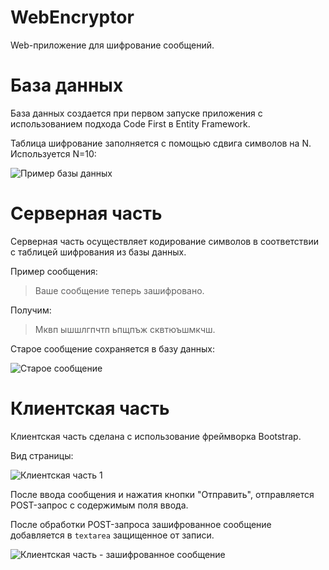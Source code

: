 # WebEncryptor

Web-приложение для шифрование сообщений.

# База данных

База данных создается при первом запуске приложения с использованием подхода Code First в Entity Framework.

Таблица шифрование заполняется с помощью сдвига символов на N.
Используется N=10:

![Пример базы данных](https://i.imgur.com/FNI1mny.png)

# Серверная часть

Серверная часть осуществляет кодирование символов в соответствии с таблицей шифрования из базы данных.

Пример сообщения:
> Ваше сообщение теперь зашифровано.

Получим:
> Мквп ышшлгпчтп ьпщпъж сквтюъшмкчш.

Старое сообщение сохраняется в базу данных:

![Старое сообщение](https://i.imgur.com/It2ROBj.png)

# Клиентская часть

Клиентская часть сделана с использование фреймворка Bootstrap.

Вид страницы:

![Клиентская часть 1](https://i.imgur.com/X6HGUlm.png)

После ввода сообщения и нажатия кнопки "Отправить", отправляется POST-запрос с содержимым поля ввода.

После обработки POST-запроса зашифрованное сообщение добавляется в ```textarea``` защищенное от записи.

![Клиентская часть - зашифрованное сообщение](https://i.imgur.com/laGKZSe.png)
